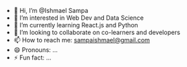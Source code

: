 - 👋 Hi, I’m @Ishmael Sampa
- 👀 I’m interested in Web Dev and Data Science
- 🌱 I’m currently learning React.js and Python
- 💞️ I’m looking to collaborate on co-learners and developers 
- 📫 How to reach me: sampaishmael@gmail.com
- 😄 Pronouns: ...
- ⚡ Fun fact: ...

<!---
Ishmael893/Ishmael893 is a ✨ special ✨ repository because its `README.md` (this file) appears on your GitHub profile.
You can click the Preview link to take a look at your changes.
--->
